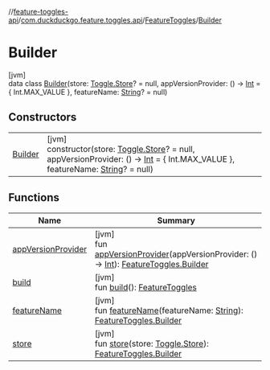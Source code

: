 //[feature-toggles-api](../../../../index.md)/[com.duckduckgo.feature.toggles.api](../../index.md)/[FeatureToggles](../index.md)/[Builder](index.md)

# Builder

[jvm]\
data class [Builder](index.md)(store: [Toggle.Store](../../-toggle/-store/index.md)? = null, appVersionProvider: () -&gt; [Int](https://kotlinlang.org/api/latest/jvm/stdlib/kotlin/-int/index.html) = { Int.MAX_VALUE }, featureName: [String](https://kotlinlang.org/api/latest/jvm/stdlib/kotlin/-string/index.html)? = null)

## Constructors

| | |
|---|---|
| [Builder](-builder.md) | [jvm]<br>constructor(store: [Toggle.Store](../../-toggle/-store/index.md)? = null, appVersionProvider: () -&gt; [Int](https://kotlinlang.org/api/latest/jvm/stdlib/kotlin/-int/index.html) = { Int.MAX_VALUE }, featureName: [String](https://kotlinlang.org/api/latest/jvm/stdlib/kotlin/-string/index.html)? = null) |

## Functions

| Name | Summary |
|---|---|
| [appVersionProvider](app-version-provider.md) | [jvm]<br>fun [appVersionProvider](app-version-provider.md)(appVersionProvider: () -&gt; [Int](https://kotlinlang.org/api/latest/jvm/stdlib/kotlin/-int/index.html)): [FeatureToggles.Builder](index.md) |
| [build](build.md) | [jvm]<br>fun [build](build.md)(): [FeatureToggles](../index.md) |
| [featureName](feature-name.md) | [jvm]<br>fun [featureName](feature-name.md)(featureName: [String](https://kotlinlang.org/api/latest/jvm/stdlib/kotlin/-string/index.html)): [FeatureToggles.Builder](index.md) |
| [store](store.md) | [jvm]<br>fun [store](store.md)(store: [Toggle.Store](../../-toggle/-store/index.md)): [FeatureToggles.Builder](index.md) |
